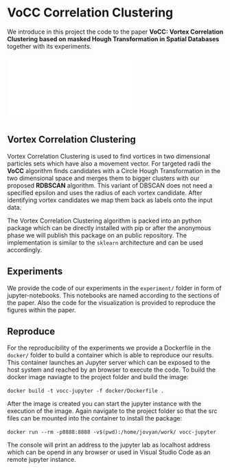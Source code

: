 # VoCC Correlation Clustering

We introduce in this project the code to the paper **VoCC: Vortex Correlation Clustering based on masked Hough Transformation in Spatial Databases** together with its experiments.  

![](fig/overview.pdf)

## Vortex Correlation Clustering
Vortex Correlation Clustering is used to find vortices in two dimensional particles sets which have also a movement vector. For targeted radii the **VoCC** algorithm finds candidates with a Circle Hough Transformation in the two dimensional space and merges them to bigger clusters with our proposed **RDBSCAN** algorithm. This variant of DBSCAN does not need a specified epsilon and uses the radius of each vortex candidate. After identifying vortex candidates we map them back as labels onto the input data.

The Vortex Correlation Clustering algorithm is packed into an python package which can be directly installed with pip or after the anonymous phase we will publish this package on an public repository. The implementation is similar to the `sklearn` architecture and can be used accordingly.

## Experiments
We provide the code of our experiments in the `experiment/` folder in form of jupyter-notebooks. This notebooks are named according to the sections of the paper. Also the code for the visualization is provided to reproduce the figures within the paper.

## Reproduce 
For the reproducibility of the experiments we provide a Dockerfile in the `docker/` folder to build a container which is able to reproduce our results. This container launches an Jupyter server which can be exposed to the host system and reached by an browser to execute the code. To build the docker image naviagte to the project folder and build the image: 

`docker build -t vocc-jupyter -f docker/Dockerfile .`

After the image is created you can start the jupyter instance with the execution of the image. Again navigate to the project folder so that the src files can be mounted into the container to install the package:

`docker run --rm -p8888:8888 -v$(pwd):/home/jovyan/work/ vocc-jupyter`

The console will print an address to the jupyter lab as localhost address which can be opend in any browser or used in Visual Studio Code as an remote jupyter instance.